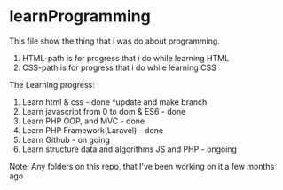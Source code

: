 # learnProgramming

This file show the thing that i was do about programming.

1. HTML-path is for progress that i do while learning HTML
2. CSS-path is for progress that i do while learning CSS

The Learning progress:

1. Learn html & css - done
   ^update and make branch
2. Learn javascript from 0 to dom & ES6 - done
3. Learn PHP OOP, and MVC - done
4. Learn PHP Framework(Laravel) - done
5. Learn Github - on going
6. Learn structure data and algorithms JS and PHP - ongoing

Note:
Any folders on this repo, that I've been working on it a few months ago

